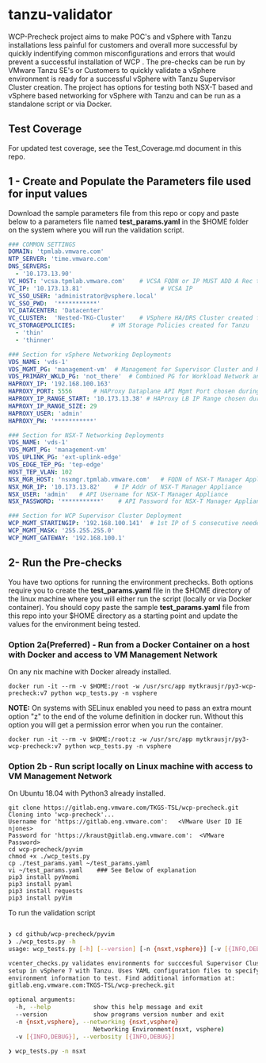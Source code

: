 # tanzu-validator
WCP-Precheck project aims to make POC's and vSphere with Tanzu installations less painful for customers and overall more successful by quickly indentifying common misconfigurations and errors that would prevent a successful installation of WCP .  The pre-checks can be run by VMware Tanzu SE's or Customers to quickly validate a vSphere environment is ready for a successful vSphere with Tanzu Supervisor Cluster creation.  The project has options for testing both NSX-T based and vSphere based networking for vSphere with Tanzu and can be run as a standalone script or via Docker.

## Test Coverage
For updated test coverage, see the Test_Coverage.md document in this repo.

## 1 - Create and Populate the Parameters file used for input values 
Download the sample parameters file from this repo or copy and paste below to a parameters file named **test_params.yaml** in the $HOME folder on the system where you will run the validation script.
``` yaml
### COMMON SETTINGS
DOMAIN: 'tpmlab.vmware.com'
NTP_SERVER: 'time.vmware.com'
DNS_SERVERS:
  - '10.173.13.90'
VC_HOST: 'vcsa.tpmlab.vmware.com'    # VCSA FQDN or IP MUST ADD A Rec to DNS
VC_IP: '10.173.13.81'                      # VCSA IP
VC_SSO_USER: 'administrator@vsphere.local'
VC_SSO_PWD:  '***********'
VC_DATACENTER: 'Datacenter'
VC_CLUSTER:  'Nested-TKG-Cluster'    # VSphere HA/DRS Cluster created for Tanzu Supervisor Cluster
VC_STORAGEPOLICIES:          # VM Storage Policies created for Tanzu
  - 'thin'  
  - 'thinner'      

### Section for vSphere Networking Deployments
VDS_NAME: 'vds-1'
VDS_MGMT_PG: 'management-vm'  # Management for Supervisor Cluster and HAProxy Mgmt Interface
VDS_PRIMARY_WKLD_PG: 'not_there'  # Combined PG for Workload Network and HAProxy VIP Network
HAPROXY_IP: '192.168.100.163'
HAPROXY_PORT: 5556      # HAProxy Dataplane API Mgmt Port chosen during OVA Deployment
HAPROXY_IP_RANGE_START: '10.173.13.38' # HAProxy LB IP Range chosen during OVA Deployment
HAPROXY_IP_RANGE_SIZE: 29
HAPROXY_USER: 'admin'
HAPROXY_PW: '***********'

### Section for NSX-T Networking Deployments
VDS_NAME: 'vds-1'
VDS_MGMT_PG: 'management-vm'
VDS_UPLINK_PG: 'ext-uplink-edge'
VDS_EDGE_TEP_PG: 'tep-edge'
HOST_TEP_VLAN: 102
NSX_MGR_HOST: 'nsxmgr.tpmlab.vmware.com'   # FQDN of NSX-T Manager Appliance
NSX_MGR_IP: '10.173.13.82'    # IP Addr of NSX-T Manager Appliance
NSX_USER: 'admin'   # API Username for NSX-T Manager Appliance
NSX_PASSWORD: '***********'    # API Password for NSX-T Manager Appliance

### Section for WCP Supervisor Cluster Deployment
WCP_MGMT_STARTINGIP: '192.168.100.141'  # 1st IP of 5 consecutive needed for S.C. on Mgmt net
WCP_MGMT_MASK: '255.255.255.0'
WCP_MGMT_GATEWAY: '192.168.100.1'


``` 

## 2- Run the Pre-checks
You have two options for running the environment prechecks. Both options require you to create the **test_params.yaml** file in the $HOME directory of the linux machine where you will either run the script (locally or via Docker container). You should copy paste the sample **test_params.yaml** file from this repo into your $HOME directory as a starting point and update the values for the environment being tested.

### Option 2a(Preferred) - Run from a Docker Container on a host with Docker and access to VM Management Network

On any nix machine with Docker already installed.
```
docker run -it --rm -v $HOME:/root -w /usr/src/app mytkrausjr/py3-wcp-precheck:v7 python wcp_tests.py -n vsphere
```
**NOTE:** On systems with SELinux enabled you need to pass an extra mount option "z" to the end of the volume definition in docker run. Without this option you will get a permission error when you run the container.
```
docker run -it --rm -v $HOME:/root:z -w /usr/src/app mytkrausjr/py3-wcp-precheck:v7 python wcp_tests.py -n vsphere
```

### Option 2b - Run script locally on Linux machine with access to VM Management Network

On Ubuntu 18.04 with Python3 already installed.
```
git clone https://gitlab.eng.vmware.com/TKGS-TSL/wcp-precheck.git              
Cloning into 'wcp-precheck'...
Username for 'https://gitlab.eng.vmware.com':   <VMware User ID IE njones>
Password for 'https://kraust@gitlab.eng.vmware.com':  <VMware Password>
cd wcp-precheck/pyvim
chmod +x ./wcp_tests.py 
cp ./test_params.yaml ~/test_params.yaml
vi ~/test_params.yaml    ### See Below of explanation
pip3 install pyVmomi
pip3 install pyaml
pip3 install requests
pip3 install pyVim
```


To run the validation script
``` bash

❯ cd github/wcp-precheck/pyvim
❯ ./wcp_tests.py -h                              
usage: wcp_tests.py [-h] [--version] [-n {nsxt,vsphere}] [-v [{INFO,DEBUG}]]

vcenter_checks.py validates environments for succcesful Supervisor Clusters
setup in vSphere 7 with Tanzu. Uses YAML configuration files to specify
environment information to test. Find additional information at:
gitlab.eng.vmware.com:TKGS-TSL/wcp-precheck.git

optional arguments:
  -h, --help            show this help message and exit
  --version             show programs version number and exit
  -n {nsxt,vsphere}, --networking {nsxt,vsphere}
                        Networking Environment(nsxt, vsphere)
  -v [{INFO,DEBUG}], --verbosity [{INFO,DEBUG}]

❯ wcp_tests.py -n nsxt 
